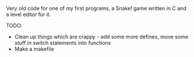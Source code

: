 Very old code for one of my first programs, a Snake! game written in C and a level editor for it.


TODO:

* Clean up things which are crappy - add some more defines, move some stuff in switch statements
  into functions
* Make a makefile
